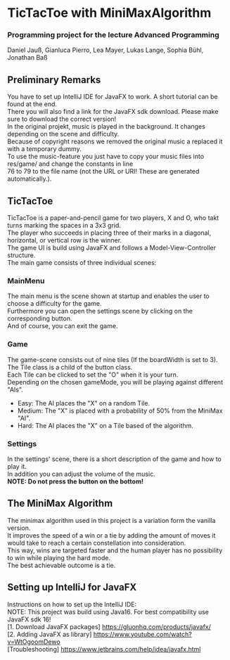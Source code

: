 # TicTacToe with MiniMaxAlgorithm
<h3>Programming project for the lecture Advanced Programming</h3>
<p>Daniel Jauß, Gianluca Pierro, Lea Mayer, Lukas Lange, Sophia Bühl, Jonathan Baß</p>

## Preliminary Remarks
You have to set up IntelliJ IDE for JavaFX to work. A short tutorial can be found at the end. <br>
There you will also find a link for the JavaFX sdk download. Please make sure to download the correct version! <br>
In the original projekt, music is played in the background. It changes depending on the scene and difficulty. <br>
Because of copyright reasons we removed the original music a replaced it with a temporary dummy. <br>
To use the music-feature you just have to copy your music files into res/game/ and change the constants in line<br>
76 to 79 to the file name (not the URL or URI! These are generated automatically.).

## TicTacToe
TicTacToe is a paper-and-pencil game for two players, X and O, who takt turns marking the spaces in a 3x3 grid. <br>
The player who succeeds in placing three of their marks in a diagonal, horizontal, or vertical row is the winner. <br>
The game UI is build using JavaFX and follows a Model-View-Controller structure. <br>
The main game consists of three individual scenes:

### MainMenu
The main menu is the scene shown at startup and enables the user to choose a difficulty for the game. <br>
Furthermore you can open the settings scene by clicking on the corresponding button. <br>
And of course, you can exit the game.

### Game
The game-scene consists out of nine tiles (If the boardWidth is set to 3). The Tile class is a child of the button class. <br>
Each Tile can be clicked to set the "O" when it is your turn. <br>
Depending on the chosen gameMode, you will be playing against different "AIs". <br>
- Easy: The AI places the "X" on a random Tile. <br>
- Medium: The "X" is placed with a probability of 50% from the MiniMax "AI". <br>
- Hard: The AI places the "X" on a Tile based of the algorithm. <br>

### Settings
In the settings' scene, there is a short description of the game and how to play it. <br>
In addition you can adjust the volume of the music. <br>
<b>NOTE: Do not press the button on the bottom!</b>

## The MiniMax Algorithm
The minimax algorithm used in this project is a variation form the vanilla version. <br>
It improves the speed of a win or a tie by adding the amount of moves it would take to reach a certain constellation into consideration. <br>
This way, wins are targeted faster and the human player has no possibility to win while playing the hard mode. <br>
The best achievable outcome is a tie.

## Setting up IntelliJ for JavaFX
Instructions on how to set up the IntelliJ IDE:<br>
NOTE: This project was build using Java16. For best compatibility use JavaFX sdk 16! <br>
[1. Download JavaFX packages] https://gluonhq.com/products/javafx/ <br>
[2. Adding JavaFX as library] https://www.youtube.com/watch?v=WtOgoomDewo <br>
[Troubleshooting] https://www.jetbrains.com/help/idea/javafx.html <br>
